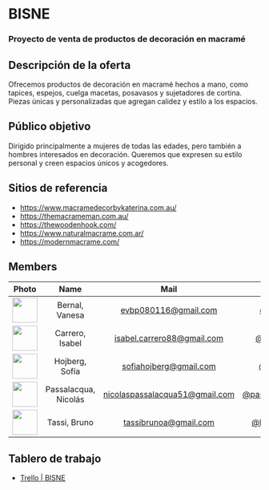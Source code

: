# **BISNE**
### Proyecto de venta de productos de decoración en macramé

## Descripción de la oferta
Ofrecemos productos de decoración en macramé hechos a mano, como tapices, espejos, cuelga macetas, posavasos y sujetadores de cortina. Piezas únicas y personalizadas que agregan calidez y estilo a los espacios.

## Público objetivo
Dirigido principalmente a mujeres de todas las edades, pero también a hombres interesados en decoración. Queremos que expresen su estilo personal y creen espacios únicos y acogedores.

## Sitios de referencia
- https://www.macramedecorbykaterina.com.au/
- https://themacrameman.com.au/
- https://thewoodenhook.com/
- https://www.naturalmacrame.com.ar/
- https://modernmacrame.com/

## Members

|Photo | Name  | Mail | Github
| :-----: | :-----: | :-----: | :-----: |
<img src="https://avatars.githubusercontent.com/u/105887654?v=4" height="50" width="50">| Bernal, Vanesa | evbp080116@gmail.com | [@evy32](https://github.com/evy32)
<img src="https://avatars.githubusercontent.com/u/132092838?v=4" height="50" width="50">| Carrero, Isabel | isabel.carrero88@gmail.com | [@isaCP14](https://github.com/isaCP14)
<img src="https://avatars.githubusercontent.com/u/90708856?v=4" height="50" width="50">| Hojberg, Sofía | sofiahojberg@gmail.com | [@sofihoj](https://github.com/sofihoj)
<img src="https://avatars.githubusercontent.com/u/77762365?s=400&u=83da8bcaa88a45b540c6da0d0818753e5f6415a5&v=4" height="50" width="50">| Passalacqua, Nicolás | nicolaspassalacqua51@gmail.com | [@passalacqua51](https://github.com/passalacqua51)
<img src="https://avatars.githubusercontent.com/u/101934692?v=4" height="50" width="50">| Tassi, Bruno | tassibrunoa@gmail.com | [@brunoat81](https://github.com/brunoat81)

## Tablero de trabajo
- [Trello | BISNE](https://trello.com/b/t93lLitW/bisne)